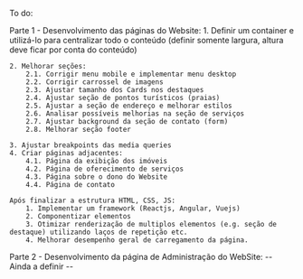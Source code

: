 To do:

Parte 1 - Desenvolvimento das páginas do Website:
    1. Definir um container e utilizá-lo para centralizar todo o conteúdo (definir somente largura, altura deve ficar por conta do conteúdo)

    2. Melhorar seções:
        2.1. Corrigir menu mobile e implementar menu desktop
        2.2. Corrigir carrossel de imagens
        2.3. Ajustar tamanho dos Cards nos destaques
        2.4. Ajustar seção de pontos turísticos (praias)
        2.5. Ajustar a seção de endereço e melhorar estilos
        2.6. Analisar possíveis melhorias na seção de serviços
        2.7. Ajustar background da seção de contato (form)
        2.8. Melhorar seção footer

    3. Ajustar breakpoints das media queries
    4. Criar páginas adjacentes:
        4.1. Página da exibição dos imóveis
        4.2. Página de oferecimento de serviços
        4.3. Página sobre o dono do Website
        4.4. Página de contato

    Após finalizar a estrutura HTML, CSS, JS:
        1. Implementar um framework (Reactjs, Angular, Vuejs)
        2. Componentizar elementos
        3. Otimizar renderização de multiplos elementos (e.g. seção de destaque) utilizando laços de repetição etc.
        4. Melhorar desempenho geral de carregamento da página.

Parte 2 - Desenvolvimento da página de Administração do WebSite:
    -- Ainda a definir --

